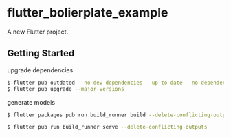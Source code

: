 # flutter_bolierplate_example

A new Flutter project.

## Getting Started

upgrade dependencies

```sh
$ flutter pub outdated --no-dev-dependencies --up-to-date --no-dependency-overrides
$ flutter pub upgrade --major-versions
```

generate models

```sh
$ flutter packages pub run build_runner build --delete-conflicting-outputs

$ flutter pub run build_runner serve --delete-conflicting-outputs
```